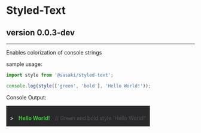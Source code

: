 <style>


.peusdo-code {
  display: inline-block;
  padding: 10px;
  padding-bottom:0;
  color:rgb(51, 204, 51); /* Example color */
  font-weight: bold; /* Example font weight */
  background-color:rgb(41, 41, 43); 
}

.cursor {
  display:inline-block;
  padding-right: 10px; /* Added missing value for padding-right */
  color:rgb(201, 201, 201); /* Example color for cursor */
}

.comment {
  display:inline-block;
  color: #7c7c7c7c;
  font-weight:normal;
  padding-left:10px;
}

</style>


# Styled-Text 

## version  0.0.3-dev

---

Enables colorization of console strings

sample usage: 

```js
import style from '@sasaki/styled-text';

console.log(style(['green', 'bold'], 'Hello World!')); 
```

Console Output:

<div class="peusdo-code">

<p class="cursor"> > </p> Hello World! <p class="comment"> // Green and bold style 'Hello World!'</p>

</div>